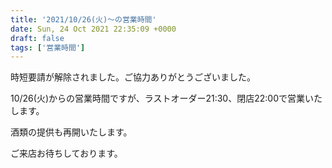 ```yaml
---
title: '2021/10/26(火)〜の営業時間'
date: Sun, 24 Oct 2021 22:35:09 +0000
draft: false
tags: ['営業時間']
---
```


時短要請が解除されました。ご協力ありがとうございました。

10/26(火)からの営業時間ですが、ラストオーダー21:30、閉店22:00で営業いたします。

酒類の提供も再開いたします。

ご来店お待ちしております。